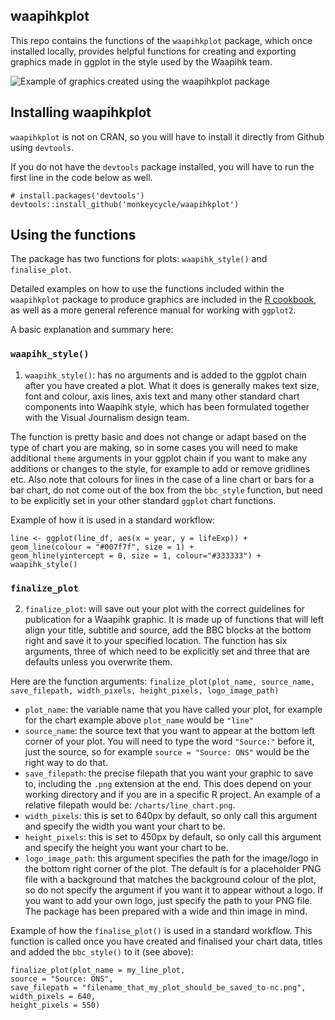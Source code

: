 ## waapihkplot

This repo contains the functions of the `waapihkplot` package, which once installed locally, provides helpful functions for creating and exporting  graphics made in ggplot in the style used by the Waapihk team.

![Example of graphics created using the waapihkplot package](chart_examples/waapihkplot_example_plots.png)

## Installing waapihkplot

`waapihkplot` is not on CRAN, so you will have to install it directly from Github using `devtools`. 

If you do not have the `devtools` package installed, you will have to run the first line in the code below as well. 

```
# install.packages('devtools')
devtools::install_github('monkeycycle/waapihkplot')
```

## Using the functions

The package has two functions for plots: `waapihk_style()` and `finalise_plot`.

Detailed examples on how to use the functions included within the `waapihkplot` package to produce graphics are included in the [R cookbook](https://bbc.github.io/rcookbook/), as well as a more general reference manual for working with `ggplot2`.

A basic explanation and summary here:

### `waapihk_style()`

1. `waapihk_style()`: has no arguments and is added to the ggplot chain after you have created a plot. What it does is generally makes text size, font and colour, axis lines, axis text and many other standard chart components into Waapihk style, which has been formulated together with the Visual Journalism design team. 

The function is pretty basic and does not change or adapt based on the type of chart you are making, so in some cases you will need to make additional `theme` arguments in your ggplot chain if you want to make any additions or changes to the style, for example to add or remove gridlines etc. Also note that colours for lines in the case of a line chart or bars for a bar chart, do not come out of the box from the `bbc_style` function, but need to be explicitly set in your other standard `ggplot` chart functions.

Example of how it is used in a standard workflow:

```
line <- ggplot(line_df, aes(x = year, y = lifeExp)) +
geom_line(colour = "#007f7f", size = 1) +
geom_hline(yintercept = 0, size = 1, colour="#333333") +
waapihk_style()
```
### `finalize_plot`

2. `finalize_plot`: will save out your plot with the correct guidelines for publication for a Waapihk  graphic. It is made up of functions that will left align your title, subtitle and source, add the BBC blocks at the bottom right and save it to your specified location. The function has six arguments, three of which need to be explicitly set and three that are defaults unless you overwrite them.  

Here are the function arguments:
`finalize_plot(plot_name, source_name, save_filepath, width_pixels, height_pixels, logo_image_path)`

* `plot_name`: the variable name that you have called your plot, for example for the chart example above `plot_name` would be `"line"`    
*  `source_name`: the source text that you want to appear at the bottom left corner of your plot. You will need to type the word `"Source:"`  before it, just the source, so for example `source = "Source: ONS"` would be the right way to do that.
* `save_filepath`: the precise filepath that you want your graphic to save to, including the `.png` extension at the end. This does depend on your working directory and if you are in a specific R project. An example of a relative filepath would be: `/charts/line_chart.png`.  
* `width_pixels`: this is set to 640px by default, so only call this argument and specify the width you want your chart to be. 
* `height_pixels`: this is set to 450px by default, so only call this argument and specify the height you want your chart to be. 
* `logo_image_path`: this argument specifies the path for the image/logo in the bottom right corner of the plot. The default is for a placeholder PNG file with a background that matches the background colour of the plot, so do not specify the argument if you want it to appear without a logo. If you want to add your own logo, just specify the path to your PNG file. The package has been prepared with a wide and thin image in mind. 

Example of how the `finalise_plot()` is used in a standard workflow. This function is called once you have created and finalised your chart data, titles and added the `bbc_style()` to it (see above):

```
finalize_plot(plot_name = my_line_plot,
source = "Source: ONS",
save_filepath = "filename_that_my_plot_should_be_saved_to-nc.png",
width_pixels = 640,
height_pixels = 550)
```
